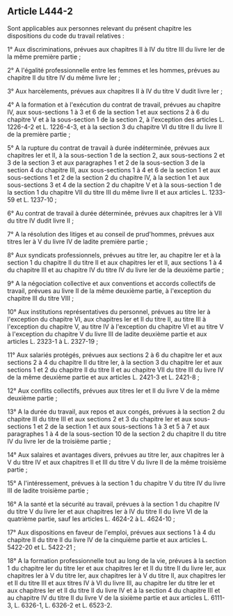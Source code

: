 ## Article L444-2

Sont applicables aux personnes relevant du présent chapitre les dispositions du code du travail relatives :

1° Aux discriminations, prévues aux chapitres II à IV du titre III du livre Ier de la même première partie ;

2° A l'égalité professionnelle entre les femmes et les hommes, prévues au chapitre II du titre IV du même
livre Ier ;

3° Aux harcèlements, prévues aux chapitres II à IV du titre V dudit livre Ier ;

4° A la formation et à l'exécution du contrat de travail, prévues au chapitre IV, aux sous-sections 1 à 3 et 6 de
la section 1 et aux sections 2 à 6 du chapitre V et à la sous-section 1 de la section 2, à l'exception des articles
L. 1226-4-2 et L. 1226-4-3, et à la section 3 du chapitre VI du titre II du livre II de la première partie ;


5° A la rupture du contrat de travail à durée indéterminée, prévues aux chapitres Ier et II, à la sous-section
1 de la section 2, aux sous-sections 2 et 3 de la section 3 et aux paragraphes 1 et 2 de la sous-section 3 de la
section 4 du chapitre III, aux sous-sections 1 à 4 et 6 de la section 1 et aux sous-sections 1 et 2 de la section 2
du chapitre IV, à la section 1 et aux sous-sections 3 et 4 de la section 2 du chapitre V et à la sous-section 1 de
la section 1 du chapitre VII du titre III du même livre II et aux articles L. 1233-59 et L. 1237-10 ;

6° Au contrat de travail à durée déterminée, prévues aux chapitres Ier à VII du titre IV dudit livre II ;

7° A la résolution des litiges et au conseil de prud'hommes, prévues aux titres Ier à V du livre IV de ladite
première partie ;

8° Aux syndicats professionnels, prévues au titre Ier, au chapitre Ier et à la section 1 du chapitre II du titre
II et aux chapitres Ier et II, aux sections 1 à 4 du chapitre III et au chapitre IV du titre IV du livre Ier de la
deuxième partie ;

9° A la négociation collective et aux conventions et accords collectifs de travail, prévues au livre II de la
même deuxième partie, à l'exception du chapitre III du titre VIII ;

10° Aux institutions représentatives du personnel, prévues au titre Ier à l'exception du chapitre VI, aux
chapitres Ier et II du titre II, au titre III à l'exception du chapitre V, au titre IV à l'exception du chapitre VI
et au titre V à l'exception du chapitre V du livre III de ladite deuxième partie et aux articles L. 2323-1 à L.
2327-19 ;

11° Aux salariés protégés, prévues aux sections 2 à 6 du chapitre Ier et aux sections 2 à 4 du chapitre II du
titre Ier, à la section 3 du chapitre Ier et aux sections 1 et 2 du chapitre II du titre II et au chapitre VII du titre
III du livre IV de la même deuxième partie et aux articles L. 2421-3 et L. 2421-8 ;

12° Aux conflits collectifs, prévues aux titres Ier et II du livre V de la même deuxième partie ;

13° A la durée du travail, aux repos et aux congés, prévues à la section 2 du chapitre III du titre III et aux
sections 2 et 3 du chapitre Ier et aux sous-sections 1 et 2 de la section 1 et aux sous-sections 1 à 3 et 5 à
7 et aux paragraphes 1 à 4 de la sous-section 10 de la section 2 du chapitre II du titre IV du livre Ier de la
troisième partie ;

14° Aux salaires et avantages divers, prévues au titre Ier, aux chapitres Ier à V du titre IV et aux chapitres II
et III du titre V du livre II de la même troisième partie ;

15° A l'intéressement, prévues à la section 1 du chapitre V du titre IV du livre III de ladite troisième partie ;

16° A la santé et la sécurité au travail, prévues à la section 1 du chapitre IV du titre V du livre Ier et aux
chapitres Ier à IV du titre II du livre VI de la quatrième partie, sauf les articles L. 4624-2 à L. 4624-10 ;

17° Aux dispositions en faveur de l'emploi, prévues aux sections 1 à 4 du chapitre II du titre II du livre IV de
la cinquième partie et aux articles L. 5422-20 et L. 5422-21 ;

18° A la formation professionnelle tout au long de la vie, prévues à la section 1 du chapitre Ier du titre Ier et
aux chapitres Ier et II du titre II du livre Ier, aux chapitres Ier à V du titre Ier, aux chapitres Ier à V du titre II,
aux chapitres Ier et II du titre III et aux titres IV à VI du livre III, au chapitre Ier du titre Ier et aux chapitres
Ier et II du titre II du livre IV et à la section 4 du chapitre III et au chapitre IV du titre II du livre V de la
sixième partie et aux articles L. 6111-3, L. 6326-1, L. 6326-2 et L. 6523-2.

